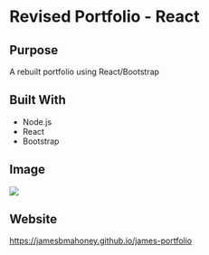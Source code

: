 # Revised Portfolio - React

## Purpose
A rebuilt portfolio using React/Bootstrap

## Built With
* Node.js
* React
* Bootstrap

## Image
<img src="./assets/images/website_snapshot.JPG" />

##  Website
https://jamesbmahoney.github.io/james-portfolio

